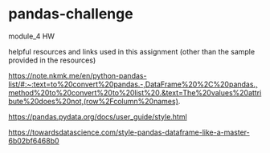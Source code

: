 # pandas-challenge
module_4 HW

helpful resources and links used in this assignment (other than the sample provided in the resources) 

https://note.nkmk.me/en/python-pandas-list/#:~:text=to%20convert%20pandas.-,DataFrame%20%2C%20pandas.,method%20to%20convert%20to%20list%20.&text=The%20values%20attribute%20does%20not,(row%2Fcolumn%20names).

https://pandas.pydata.org/docs/user_guide/style.html

https://towardsdatascience.com/style-pandas-dataframe-like-a-master-6b02bf6468b0

